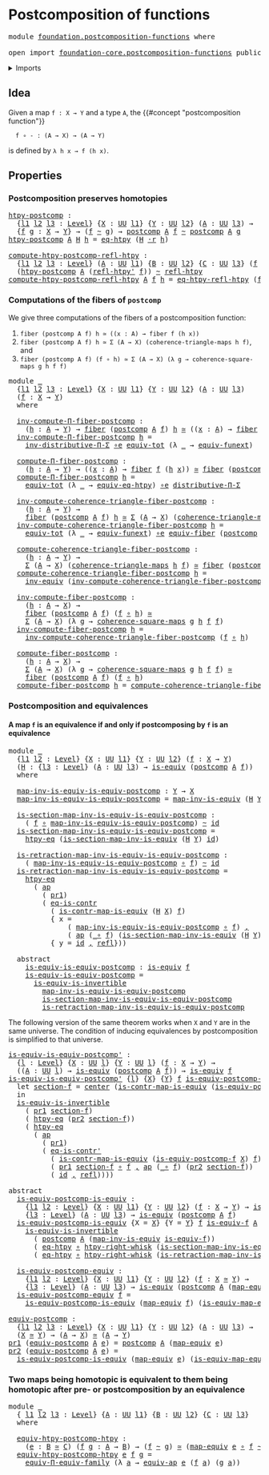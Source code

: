 # Postcomposition of functions

<pre class="Agda"><a id="41" class="Keyword">module</a> <a id="48" href="foundation.postcomposition-functions.html" class="Module">foundation.postcomposition-functions</a> <a id="85" class="Keyword">where</a>

<a id="92" class="Keyword">open</a> <a id="97" class="Keyword">import</a> <a id="104" href="foundation-core.postcomposition-functions.html" class="Module">foundation-core.postcomposition-functions</a> <a id="146" class="Keyword">public</a>
</pre>
<details><summary>Imports</summary>

<pre class="Agda"><a id="203" class="Keyword">open</a> <a id="208" class="Keyword">import</a> <a id="215" href="foundation.action-on-identifications-functions.html" class="Module">foundation.action-on-identifications-functions</a>
<a id="262" class="Keyword">open</a> <a id="267" class="Keyword">import</a> <a id="274" href="foundation.dependent-pair-types.html" class="Module">foundation.dependent-pair-types</a>
<a id="306" class="Keyword">open</a> <a id="311" class="Keyword">import</a> <a id="318" href="foundation.universe-levels.html" class="Module">foundation.universe-levels</a>

<a id="346" class="Keyword">open</a> <a id="351" class="Keyword">import</a> <a id="358" href="foundation-core.commuting-squares-of-maps.html" class="Module">foundation-core.commuting-squares-of-maps</a>
<a id="400" class="Keyword">open</a> <a id="405" class="Keyword">import</a> <a id="412" href="foundation-core.commuting-triangles-of-maps.html" class="Module">foundation-core.commuting-triangles-of-maps</a>
<a id="456" class="Keyword">open</a> <a id="461" class="Keyword">import</a> <a id="468" href="foundation-core.contractible-maps.html" class="Module">foundation-core.contractible-maps</a>
<a id="502" class="Keyword">open</a> <a id="507" class="Keyword">import</a> <a id="514" href="foundation-core.contractible-types.html" class="Module">foundation-core.contractible-types</a>
<a id="549" class="Keyword">open</a> <a id="554" class="Keyword">import</a> <a id="561" href="foundation-core.equivalences.html" class="Module">foundation-core.equivalences</a>
<a id="590" class="Keyword">open</a> <a id="595" class="Keyword">import</a> <a id="602" href="foundation-core.fibers-of-maps.html" class="Module">foundation-core.fibers-of-maps</a>
<a id="633" class="Keyword">open</a> <a id="638" class="Keyword">import</a> <a id="645" href="foundation-core.function-extensionality.html" class="Module">foundation-core.function-extensionality</a>
<a id="685" class="Keyword">open</a> <a id="690" class="Keyword">import</a> <a id="697" href="foundation-core.function-types.html" class="Module">foundation-core.function-types</a>
<a id="728" class="Keyword">open</a> <a id="733" class="Keyword">import</a> <a id="740" href="foundation-core.functoriality-dependent-function-types.html" class="Module">foundation-core.functoriality-dependent-function-types</a>
<a id="795" class="Keyword">open</a> <a id="800" class="Keyword">import</a> <a id="807" href="foundation-core.functoriality-dependent-pair-types.html" class="Module">foundation-core.functoriality-dependent-pair-types</a>
<a id="858" class="Keyword">open</a> <a id="863" class="Keyword">import</a> <a id="870" href="foundation-core.homotopies.html" class="Module">foundation-core.homotopies</a>
<a id="897" class="Keyword">open</a> <a id="902" class="Keyword">import</a> <a id="909" href="foundation-core.identity-types.html" class="Module">foundation-core.identity-types</a>
<a id="940" class="Keyword">open</a> <a id="945" class="Keyword">import</a> <a id="952" href="foundation-core.type-theoretic-principle-of-choice.html" class="Module">foundation-core.type-theoretic-principle-of-choice</a>
<a id="1003" class="Keyword">open</a> <a id="1008" class="Keyword">import</a> <a id="1015" href="foundation-core.whiskering-homotopies.html" class="Module">foundation-core.whiskering-homotopies</a>
</pre>
</details>

## Idea

Given a map `f : X → Y` and a type `A`, the
{{#concept "postcomposition function"}}

```text
  f ∘ - : (A → X) → (A → Y)
```

is defined by `λ h x → f (h x)`.

## Properties

### Postcomposition preserves homotopies

<pre class="Agda"><a id="htpy-postcomp"></a><a id="1304" href="foundation.postcomposition-functions.html#1304" class="Function">htpy-postcomp</a> <a id="1318" class="Symbol">:</a>
  <a id="1322" class="Symbol">{</a><a id="1323" href="foundation.postcomposition-functions.html#1323" class="Bound">l1</a> <a id="1326" href="foundation.postcomposition-functions.html#1326" class="Bound">l2</a> <a id="1329" href="foundation.postcomposition-functions.html#1329" class="Bound">l3</a> <a id="1332" class="Symbol">:</a> <a id="1334" href="Agda.Primitive.html#742" class="Postulate">Level</a><a id="1339" class="Symbol">}</a> <a id="1341" class="Symbol">{</a><a id="1342" href="foundation.postcomposition-functions.html#1342" class="Bound">X</a> <a id="1344" class="Symbol">:</a> <a id="1346" href="Agda.Primitive.html#388" class="Primitive">UU</a> <a id="1349" href="foundation.postcomposition-functions.html#1323" class="Bound">l1</a><a id="1351" class="Symbol">}</a> <a id="1353" class="Symbol">{</a><a id="1354" href="foundation.postcomposition-functions.html#1354" class="Bound">Y</a> <a id="1356" class="Symbol">:</a> <a id="1358" href="Agda.Primitive.html#388" class="Primitive">UU</a> <a id="1361" href="foundation.postcomposition-functions.html#1326" class="Bound">l2</a><a id="1363" class="Symbol">}</a> <a id="1365" class="Symbol">(</a><a id="1366" href="foundation.postcomposition-functions.html#1366" class="Bound">A</a> <a id="1368" class="Symbol">:</a> <a id="1370" href="Agda.Primitive.html#388" class="Primitive">UU</a> <a id="1373" href="foundation.postcomposition-functions.html#1329" class="Bound">l3</a><a id="1375" class="Symbol">)</a> <a id="1377" class="Symbol">→</a>
  <a id="1381" class="Symbol">{</a><a id="1382" href="foundation.postcomposition-functions.html#1382" class="Bound">f</a> <a id="1384" href="foundation.postcomposition-functions.html#1384" class="Bound">g</a> <a id="1386" class="Symbol">:</a> <a id="1388" href="foundation.postcomposition-functions.html#1342" class="Bound">X</a> <a id="1390" class="Symbol">→</a> <a id="1392" href="foundation.postcomposition-functions.html#1354" class="Bound">Y</a><a id="1393" class="Symbol">}</a> <a id="1395" class="Symbol">→</a> <a id="1397" class="Symbol">(</a><a id="1398" href="foundation.postcomposition-functions.html#1382" class="Bound">f</a> <a id="1400" href="foundation-core.homotopies.html#2717" class="Function Operator">~</a> <a id="1402" href="foundation.postcomposition-functions.html#1384" class="Bound">g</a><a id="1403" class="Symbol">)</a> <a id="1405" class="Symbol">→</a> <a id="1407" href="foundation-core.postcomposition-functions.html#589" class="Function">postcomp</a> <a id="1416" href="foundation.postcomposition-functions.html#1366" class="Bound">A</a> <a id="1418" href="foundation.postcomposition-functions.html#1382" class="Bound">f</a> <a id="1420" href="foundation-core.homotopies.html#2717" class="Function Operator">~</a> <a id="1422" href="foundation-core.postcomposition-functions.html#589" class="Function">postcomp</a> <a id="1431" href="foundation.postcomposition-functions.html#1366" class="Bound">A</a> <a id="1433" href="foundation.postcomposition-functions.html#1384" class="Bound">g</a>
<a id="1435" href="foundation.postcomposition-functions.html#1304" class="Function">htpy-postcomp</a> <a id="1449" href="foundation.postcomposition-functions.html#1449" class="Bound">A</a> <a id="1451" href="foundation.postcomposition-functions.html#1451" class="Bound">H</a> <a id="1453" href="foundation.postcomposition-functions.html#1453" class="Bound">h</a> <a id="1455" class="Symbol">=</a> <a id="1457" href="foundation-core.function-extensionality.html#3024" class="Function">eq-htpy</a> <a id="1465" class="Symbol">(</a><a id="1466" href="foundation.postcomposition-functions.html#1451" class="Bound">H</a> <a id="1468" href="foundation-core.whiskering-homotopies.html#1992" class="Function Operator">·r</a> <a id="1471" href="foundation.postcomposition-functions.html#1453" class="Bound">h</a><a id="1472" class="Symbol">)</a>

<a id="compute-htpy-postcomp-refl-htpy"></a><a id="1475" href="foundation.postcomposition-functions.html#1475" class="Function">compute-htpy-postcomp-refl-htpy</a> <a id="1507" class="Symbol">:</a>
  <a id="1511" class="Symbol">{</a><a id="1512" href="foundation.postcomposition-functions.html#1512" class="Bound">l1</a> <a id="1515" href="foundation.postcomposition-functions.html#1515" class="Bound">l2</a> <a id="1518" href="foundation.postcomposition-functions.html#1518" class="Bound">l3</a> <a id="1521" class="Symbol">:</a> <a id="1523" href="Agda.Primitive.html#742" class="Postulate">Level</a><a id="1528" class="Symbol">}</a> <a id="1530" class="Symbol">(</a><a id="1531" href="foundation.postcomposition-functions.html#1531" class="Bound">A</a> <a id="1533" class="Symbol">:</a> <a id="1535" href="Agda.Primitive.html#388" class="Primitive">UU</a> <a id="1538" href="foundation.postcomposition-functions.html#1512" class="Bound">l1</a><a id="1540" class="Symbol">)</a> <a id="1542" class="Symbol">{</a><a id="1543" href="foundation.postcomposition-functions.html#1543" class="Bound">B</a> <a id="1545" class="Symbol">:</a> <a id="1547" href="Agda.Primitive.html#388" class="Primitive">UU</a> <a id="1550" href="foundation.postcomposition-functions.html#1515" class="Bound">l2</a><a id="1552" class="Symbol">}</a> <a id="1554" class="Symbol">{</a><a id="1555" href="foundation.postcomposition-functions.html#1555" class="Bound">C</a> <a id="1557" class="Symbol">:</a> <a id="1559" href="Agda.Primitive.html#388" class="Primitive">UU</a> <a id="1562" href="foundation.postcomposition-functions.html#1518" class="Bound">l3</a><a id="1564" class="Symbol">}</a> <a id="1566" class="Symbol">(</a><a id="1567" href="foundation.postcomposition-functions.html#1567" class="Bound">f</a> <a id="1569" class="Symbol">:</a> <a id="1571" href="foundation.postcomposition-functions.html#1543" class="Bound">B</a> <a id="1573" class="Symbol">→</a> <a id="1575" href="foundation.postcomposition-functions.html#1555" class="Bound">C</a><a id="1576" class="Symbol">)</a> <a id="1578" class="Symbol">→</a>
  <a id="1582" class="Symbol">(</a><a id="1583" href="foundation.postcomposition-functions.html#1304" class="Function">htpy-postcomp</a> <a id="1597" href="foundation.postcomposition-functions.html#1531" class="Bound">A</a> <a id="1599" class="Symbol">(</a><a id="1600" href="foundation-core.homotopies.html#2970" class="Function">refl-htpy&#39;</a> <a id="1611" href="foundation.postcomposition-functions.html#1567" class="Bound">f</a><a id="1612" class="Symbol">))</a> <a id="1615" href="foundation-core.homotopies.html#2717" class="Function Operator">~</a> <a id="1617" href="foundation-core.homotopies.html#2906" class="Function">refl-htpy</a>
<a id="1627" href="foundation.postcomposition-functions.html#1475" class="Function">compute-htpy-postcomp-refl-htpy</a> <a id="1659" href="foundation.postcomposition-functions.html#1659" class="Bound">A</a> <a id="1661" href="foundation.postcomposition-functions.html#1661" class="Bound">f</a> <a id="1663" href="foundation.postcomposition-functions.html#1663" class="Bound">h</a> <a id="1665" class="Symbol">=</a> <a id="1667" href="foundation-core.function-extensionality.html#3630" class="Function">eq-htpy-refl-htpy</a> <a id="1685" class="Symbol">(</a><a id="1686" href="foundation.postcomposition-functions.html#1661" class="Bound">f</a> <a id="1688" href="foundation-core.function-types.html#455" class="Function Operator">∘</a> <a id="1690" href="foundation.postcomposition-functions.html#1663" class="Bound">h</a><a id="1691" class="Symbol">)</a>
</pre>
### Computations of the fibers of `postcomp`

We give three computations of the fibers of a postcomposition function:

1. `fiber (postcomp A f) h ≃ ((x : A) → fiber f (h x))`
2. `fiber (postcomp A f) h ≃ Σ (A → X) (coherence-triangle-maps h f)`, and
3. `fiber (postcomp A f) (f ∘ h) ≃ Σ (A → X) (λ g → coherence-square-maps g h f f)`

<pre class="Agda"><a id="2041" class="Keyword">module</a> <a id="2048" href="foundation.postcomposition-functions.html#2048" class="Module">_</a>
  <a id="2052" class="Symbol">{</a><a id="2053" href="foundation.postcomposition-functions.html#2053" class="Bound">l1</a> <a id="2056" href="foundation.postcomposition-functions.html#2056" class="Bound">l2</a> <a id="2059" href="foundation.postcomposition-functions.html#2059" class="Bound">l3</a> <a id="2062" class="Symbol">:</a> <a id="2064" href="Agda.Primitive.html#742" class="Postulate">Level</a><a id="2069" class="Symbol">}</a> <a id="2071" class="Symbol">{</a><a id="2072" href="foundation.postcomposition-functions.html#2072" class="Bound">X</a> <a id="2074" class="Symbol">:</a> <a id="2076" href="Agda.Primitive.html#388" class="Primitive">UU</a> <a id="2079" href="foundation.postcomposition-functions.html#2053" class="Bound">l1</a><a id="2081" class="Symbol">}</a> <a id="2083" class="Symbol">{</a><a id="2084" href="foundation.postcomposition-functions.html#2084" class="Bound">Y</a> <a id="2086" class="Symbol">:</a> <a id="2088" href="Agda.Primitive.html#388" class="Primitive">UU</a> <a id="2091" href="foundation.postcomposition-functions.html#2056" class="Bound">l2</a><a id="2093" class="Symbol">}</a> <a id="2095" class="Symbol">(</a><a id="2096" href="foundation.postcomposition-functions.html#2096" class="Bound">A</a> <a id="2098" class="Symbol">:</a> <a id="2100" href="Agda.Primitive.html#388" class="Primitive">UU</a> <a id="2103" href="foundation.postcomposition-functions.html#2059" class="Bound">l3</a><a id="2105" class="Symbol">)</a>
  <a id="2109" class="Symbol">(</a><a id="2110" href="foundation.postcomposition-functions.html#2110" class="Bound">f</a> <a id="2112" class="Symbol">:</a> <a id="2114" href="foundation.postcomposition-functions.html#2072" class="Bound">X</a> <a id="2116" class="Symbol">→</a> <a id="2118" href="foundation.postcomposition-functions.html#2084" class="Bound">Y</a><a id="2119" class="Symbol">)</a>
  <a id="2123" class="Keyword">where</a>

  <a id="2132" href="foundation.postcomposition-functions.html#2132" class="Function">inv-compute-Π-fiber-postcomp</a> <a id="2161" class="Symbol">:</a>
    <a id="2167" class="Symbol">(</a><a id="2168" href="foundation.postcomposition-functions.html#2168" class="Bound">h</a> <a id="2170" class="Symbol">:</a> <a id="2172" href="foundation.postcomposition-functions.html#2096" class="Bound">A</a> <a id="2174" class="Symbol">→</a> <a id="2176" href="foundation.postcomposition-functions.html#2084" class="Bound">Y</a><a id="2177" class="Symbol">)</a> <a id="2179" class="Symbol">→</a> <a id="2181" href="foundation-core.fibers-of-maps.html#938" class="Function">fiber</a> <a id="2187" class="Symbol">(</a><a id="2188" href="foundation-core.postcomposition-functions.html#589" class="Function">postcomp</a> <a id="2197" href="foundation.postcomposition-functions.html#2096" class="Bound">A</a> <a id="2199" href="foundation.postcomposition-functions.html#2110" class="Bound">f</a><a id="2200" class="Symbol">)</a> <a id="2202" href="foundation.postcomposition-functions.html#2168" class="Bound">h</a> <a id="2204" href="foundation-core.equivalences.html#2669" class="Function Operator">≃</a> <a id="2206" class="Symbol">((</a><a id="2208" href="foundation.postcomposition-functions.html#2208" class="Bound">x</a> <a id="2210" class="Symbol">:</a> <a id="2212" href="foundation.postcomposition-functions.html#2096" class="Bound">A</a><a id="2213" class="Symbol">)</a> <a id="2215" class="Symbol">→</a> <a id="2217" href="foundation-core.fibers-of-maps.html#938" class="Function">fiber</a> <a id="2223" href="foundation.postcomposition-functions.html#2110" class="Bound">f</a> <a id="2225" class="Symbol">(</a><a id="2226" href="foundation.postcomposition-functions.html#2168" class="Bound">h</a> <a id="2228" href="foundation.postcomposition-functions.html#2208" class="Bound">x</a><a id="2229" class="Symbol">))</a>
  <a id="2234" href="foundation.postcomposition-functions.html#2132" class="Function">inv-compute-Π-fiber-postcomp</a> <a id="2263" href="foundation.postcomposition-functions.html#2263" class="Bound">h</a> <a id="2265" class="Symbol">=</a>
    <a id="2271" href="foundation-core.type-theoretic-principle-of-choice.html#3253" class="Function">inv-distributive-Π-Σ</a> <a id="2292" href="foundation-core.equivalences.html#12664" class="Function Operator">∘e</a> <a id="2295" href="foundation-core.functoriality-dependent-pair-types.html#6989" class="Function">equiv-tot</a> <a id="2305" class="Symbol">(λ</a> <a id="2308" href="foundation.postcomposition-functions.html#2308" class="Bound">_</a> <a id="2310" class="Symbol">→</a> <a id="2312" href="foundation-core.function-extensionality.html#2891" class="Function">equiv-funext</a><a id="2324" class="Symbol">)</a>

  <a id="2329" href="foundation.postcomposition-functions.html#2329" class="Function">compute-Π-fiber-postcomp</a> <a id="2354" class="Symbol">:</a>
    <a id="2360" class="Symbol">(</a><a id="2361" href="foundation.postcomposition-functions.html#2361" class="Bound">h</a> <a id="2363" class="Symbol">:</a> <a id="2365" href="foundation.postcomposition-functions.html#2096" class="Bound">A</a> <a id="2367" class="Symbol">→</a> <a id="2369" href="foundation.postcomposition-functions.html#2084" class="Bound">Y</a><a id="2370" class="Symbol">)</a> <a id="2372" class="Symbol">→</a> <a id="2374" class="Symbol">((</a><a id="2376" href="foundation.postcomposition-functions.html#2376" class="Bound">x</a> <a id="2378" class="Symbol">:</a> <a id="2380" href="foundation.postcomposition-functions.html#2096" class="Bound">A</a><a id="2381" class="Symbol">)</a> <a id="2383" class="Symbol">→</a> <a id="2385" href="foundation-core.fibers-of-maps.html#938" class="Function">fiber</a> <a id="2391" href="foundation.postcomposition-functions.html#2110" class="Bound">f</a> <a id="2393" class="Symbol">(</a><a id="2394" href="foundation.postcomposition-functions.html#2361" class="Bound">h</a> <a id="2396" href="foundation.postcomposition-functions.html#2376" class="Bound">x</a><a id="2397" class="Symbol">))</a> <a id="2400" href="foundation-core.equivalences.html#2669" class="Function Operator">≃</a> <a id="2402" href="foundation-core.fibers-of-maps.html#938" class="Function">fiber</a> <a id="2408" class="Symbol">(</a><a id="2409" href="foundation-core.postcomposition-functions.html#589" class="Function">postcomp</a> <a id="2418" href="foundation.postcomposition-functions.html#2096" class="Bound">A</a> <a id="2420" href="foundation.postcomposition-functions.html#2110" class="Bound">f</a><a id="2421" class="Symbol">)</a> <a id="2423" href="foundation.postcomposition-functions.html#2361" class="Bound">h</a>
  <a id="2427" href="foundation.postcomposition-functions.html#2329" class="Function">compute-Π-fiber-postcomp</a> <a id="2452" href="foundation.postcomposition-functions.html#2452" class="Bound">h</a> <a id="2454" class="Symbol">=</a>
    <a id="2460" href="foundation-core.functoriality-dependent-pair-types.html#6989" class="Function">equiv-tot</a> <a id="2470" class="Symbol">(λ</a> <a id="2473" href="foundation.postcomposition-functions.html#2473" class="Bound">_</a> <a id="2475" class="Symbol">→</a> <a id="2477" href="foundation-core.function-extensionality.html#3771" class="Function">equiv-eq-htpy</a><a id="2490" class="Symbol">)</a> <a id="2492" href="foundation-core.equivalences.html#12664" class="Function Operator">∘e</a> <a id="2495" href="foundation-core.type-theoretic-principle-of-choice.html#2801" class="Function">distributive-Π-Σ</a>

  <a id="2515" href="foundation.postcomposition-functions.html#2515" class="Function">inv-compute-coherence-triangle-fiber-postcomp</a> <a id="2561" class="Symbol">:</a>
    <a id="2567" class="Symbol">(</a><a id="2568" href="foundation.postcomposition-functions.html#2568" class="Bound">h</a> <a id="2570" class="Symbol">:</a> <a id="2572" href="foundation.postcomposition-functions.html#2096" class="Bound">A</a> <a id="2574" class="Symbol">→</a> <a id="2576" href="foundation.postcomposition-functions.html#2084" class="Bound">Y</a><a id="2577" class="Symbol">)</a> <a id="2579" class="Symbol">→</a>
    <a id="2585" href="foundation-core.fibers-of-maps.html#938" class="Function">fiber</a> <a id="2591" class="Symbol">(</a><a id="2592" href="foundation-core.postcomposition-functions.html#589" class="Function">postcomp</a> <a id="2601" href="foundation.postcomposition-functions.html#2096" class="Bound">A</a> <a id="2603" href="foundation.postcomposition-functions.html#2110" class="Bound">f</a><a id="2604" class="Symbol">)</a> <a id="2606" href="foundation.postcomposition-functions.html#2568" class="Bound">h</a> <a id="2608" href="foundation-core.equivalences.html#2669" class="Function Operator">≃</a> <a id="2610" href="foundation.dependent-pair-types.html#505" class="Record">Σ</a> <a id="2612" class="Symbol">(</a><a id="2613" href="foundation.postcomposition-functions.html#2096" class="Bound">A</a> <a id="2615" class="Symbol">→</a> <a id="2617" href="foundation.postcomposition-functions.html#2072" class="Bound">X</a><a id="2618" class="Symbol">)</a> <a id="2620" class="Symbol">(</a><a id="2621" href="foundation-core.commuting-triangles-of-maps.html#860" class="Function">coherence-triangle-maps</a> <a id="2645" href="foundation.postcomposition-functions.html#2568" class="Bound">h</a> <a id="2647" href="foundation.postcomposition-functions.html#2110" class="Bound">f</a><a id="2648" class="Symbol">)</a>
  <a id="2652" href="foundation.postcomposition-functions.html#2515" class="Function">inv-compute-coherence-triangle-fiber-postcomp</a> <a id="2698" href="foundation.postcomposition-functions.html#2698" class="Bound">h</a> <a id="2700" class="Symbol">=</a>
    <a id="2706" href="foundation-core.functoriality-dependent-pair-types.html#6989" class="Function">equiv-tot</a> <a id="2716" class="Symbol">(λ</a> <a id="2719" href="foundation.postcomposition-functions.html#2719" class="Bound">_</a> <a id="2721" class="Symbol">→</a> <a id="2723" href="foundation-core.function-extensionality.html#2891" class="Function">equiv-funext</a><a id="2735" class="Symbol">)</a> <a id="2737" href="foundation-core.equivalences.html#12664" class="Function Operator">∘e</a> <a id="2740" href="foundation-core.fibers-of-maps.html#6275" class="Function">equiv-fiber</a> <a id="2752" class="Symbol">(</a><a id="2753" href="foundation-core.postcomposition-functions.html#589" class="Function">postcomp</a> <a id="2762" href="foundation.postcomposition-functions.html#2096" class="Bound">A</a> <a id="2764" href="foundation.postcomposition-functions.html#2110" class="Bound">f</a><a id="2765" class="Symbol">)</a> <a id="2767" href="foundation.postcomposition-functions.html#2698" class="Bound">h</a>

  <a id="2772" href="foundation.postcomposition-functions.html#2772" class="Function">compute-coherence-triangle-fiber-postcomp</a> <a id="2814" class="Symbol">:</a>
    <a id="2820" class="Symbol">(</a><a id="2821" href="foundation.postcomposition-functions.html#2821" class="Bound">h</a> <a id="2823" class="Symbol">:</a> <a id="2825" href="foundation.postcomposition-functions.html#2096" class="Bound">A</a> <a id="2827" class="Symbol">→</a> <a id="2829" href="foundation.postcomposition-functions.html#2084" class="Bound">Y</a><a id="2830" class="Symbol">)</a> <a id="2832" class="Symbol">→</a>
    <a id="2838" href="foundation.dependent-pair-types.html#505" class="Record">Σ</a> <a id="2840" class="Symbol">(</a><a id="2841" href="foundation.postcomposition-functions.html#2096" class="Bound">A</a> <a id="2843" class="Symbol">→</a> <a id="2845" href="foundation.postcomposition-functions.html#2072" class="Bound">X</a><a id="2846" class="Symbol">)</a> <a id="2848" class="Symbol">(</a><a id="2849" href="foundation-core.commuting-triangles-of-maps.html#860" class="Function">coherence-triangle-maps</a> <a id="2873" href="foundation.postcomposition-functions.html#2821" class="Bound">h</a> <a id="2875" href="foundation.postcomposition-functions.html#2110" class="Bound">f</a><a id="2876" class="Symbol">)</a> <a id="2878" href="foundation-core.equivalences.html#2669" class="Function Operator">≃</a> <a id="2880" href="foundation-core.fibers-of-maps.html#938" class="Function">fiber</a> <a id="2886" class="Symbol">(</a><a id="2887" href="foundation-core.postcomposition-functions.html#589" class="Function">postcomp</a> <a id="2896" href="foundation.postcomposition-functions.html#2096" class="Bound">A</a> <a id="2898" href="foundation.postcomposition-functions.html#2110" class="Bound">f</a><a id="2899" class="Symbol">)</a> <a id="2901" href="foundation.postcomposition-functions.html#2821" class="Bound">h</a>
  <a id="2905" href="foundation.postcomposition-functions.html#2772" class="Function">compute-coherence-triangle-fiber-postcomp</a> <a id="2947" href="foundation.postcomposition-functions.html#2947" class="Bound">h</a> <a id="2949" class="Symbol">=</a>
    <a id="2955" href="foundation-core.equivalences.html#8468" class="Function">inv-equiv</a> <a id="2965" class="Symbol">(</a><a id="2966" href="foundation.postcomposition-functions.html#2515" class="Function">inv-compute-coherence-triangle-fiber-postcomp</a> <a id="3012" href="foundation.postcomposition-functions.html#2947" class="Bound">h</a><a id="3013" class="Symbol">)</a>

  <a id="3018" href="foundation.postcomposition-functions.html#3018" class="Function">inv-compute-fiber-postcomp</a> <a id="3045" class="Symbol">:</a>
    <a id="3051" class="Symbol">(</a><a id="3052" href="foundation.postcomposition-functions.html#3052" class="Bound">h</a> <a id="3054" class="Symbol">:</a> <a id="3056" href="foundation.postcomposition-functions.html#2096" class="Bound">A</a> <a id="3058" class="Symbol">→</a> <a id="3060" href="foundation.postcomposition-functions.html#2072" class="Bound">X</a><a id="3061" class="Symbol">)</a> <a id="3063" class="Symbol">→</a>
    <a id="3069" href="foundation-core.fibers-of-maps.html#938" class="Function">fiber</a> <a id="3075" class="Symbol">(</a><a id="3076" href="foundation-core.postcomposition-functions.html#589" class="Function">postcomp</a> <a id="3085" href="foundation.postcomposition-functions.html#2096" class="Bound">A</a> <a id="3087" href="foundation.postcomposition-functions.html#2110" class="Bound">f</a><a id="3088" class="Symbol">)</a> <a id="3090" class="Symbol">(</a><a id="3091" href="foundation.postcomposition-functions.html#2110" class="Bound">f</a> <a id="3093" href="foundation-core.function-types.html#455" class="Function Operator">∘</a> <a id="3095" href="foundation.postcomposition-functions.html#3052" class="Bound">h</a><a id="3096" class="Symbol">)</a> <a id="3098" href="foundation-core.equivalences.html#2669" class="Function Operator">≃</a>
    <a id="3104" href="foundation.dependent-pair-types.html#505" class="Record">Σ</a> <a id="3106" class="Symbol">(</a><a id="3107" href="foundation.postcomposition-functions.html#2096" class="Bound">A</a> <a id="3109" class="Symbol">→</a> <a id="3111" href="foundation.postcomposition-functions.html#2072" class="Bound">X</a><a id="3112" class="Symbol">)</a> <a id="3114" class="Symbol">(λ</a> <a id="3117" href="foundation.postcomposition-functions.html#3117" class="Bound">g</a> <a id="3119" class="Symbol">→</a> <a id="3121" href="foundation-core.commuting-squares-of-maps.html#862" class="Function">coherence-square-maps</a> <a id="3143" href="foundation.postcomposition-functions.html#3117" class="Bound">g</a> <a id="3145" href="foundation.postcomposition-functions.html#3052" class="Bound">h</a> <a id="3147" href="foundation.postcomposition-functions.html#2110" class="Bound">f</a> <a id="3149" href="foundation.postcomposition-functions.html#2110" class="Bound">f</a><a id="3150" class="Symbol">)</a>
  <a id="3154" href="foundation.postcomposition-functions.html#3018" class="Function">inv-compute-fiber-postcomp</a> <a id="3181" href="foundation.postcomposition-functions.html#3181" class="Bound">h</a> <a id="3183" class="Symbol">=</a>
    <a id="3189" href="foundation.postcomposition-functions.html#2515" class="Function">inv-compute-coherence-triangle-fiber-postcomp</a> <a id="3235" class="Symbol">(</a><a id="3236" href="foundation.postcomposition-functions.html#2110" class="Bound">f</a> <a id="3238" href="foundation-core.function-types.html#455" class="Function Operator">∘</a> <a id="3240" href="foundation.postcomposition-functions.html#3181" class="Bound">h</a><a id="3241" class="Symbol">)</a>

  <a id="3246" href="foundation.postcomposition-functions.html#3246" class="Function">compute-fiber-postcomp</a> <a id="3269" class="Symbol">:</a>
    <a id="3275" class="Symbol">(</a><a id="3276" href="foundation.postcomposition-functions.html#3276" class="Bound">h</a> <a id="3278" class="Symbol">:</a> <a id="3280" href="foundation.postcomposition-functions.html#2096" class="Bound">A</a> <a id="3282" class="Symbol">→</a> <a id="3284" href="foundation.postcomposition-functions.html#2072" class="Bound">X</a><a id="3285" class="Symbol">)</a> <a id="3287" class="Symbol">→</a>
    <a id="3293" href="foundation.dependent-pair-types.html#505" class="Record">Σ</a> <a id="3295" class="Symbol">(</a><a id="3296" href="foundation.postcomposition-functions.html#2096" class="Bound">A</a> <a id="3298" class="Symbol">→</a> <a id="3300" href="foundation.postcomposition-functions.html#2072" class="Bound">X</a><a id="3301" class="Symbol">)</a> <a id="3303" class="Symbol">(λ</a> <a id="3306" href="foundation.postcomposition-functions.html#3306" class="Bound">g</a> <a id="3308" class="Symbol">→</a> <a id="3310" href="foundation-core.commuting-squares-of-maps.html#862" class="Function">coherence-square-maps</a> <a id="3332" href="foundation.postcomposition-functions.html#3306" class="Bound">g</a> <a id="3334" href="foundation.postcomposition-functions.html#3276" class="Bound">h</a> <a id="3336" href="foundation.postcomposition-functions.html#2110" class="Bound">f</a> <a id="3338" href="foundation.postcomposition-functions.html#2110" class="Bound">f</a><a id="3339" class="Symbol">)</a> <a id="3341" href="foundation-core.equivalences.html#2669" class="Function Operator">≃</a>
    <a id="3347" href="foundation-core.fibers-of-maps.html#938" class="Function">fiber</a> <a id="3353" class="Symbol">(</a><a id="3354" href="foundation-core.postcomposition-functions.html#589" class="Function">postcomp</a> <a id="3363" href="foundation.postcomposition-functions.html#2096" class="Bound">A</a> <a id="3365" href="foundation.postcomposition-functions.html#2110" class="Bound">f</a><a id="3366" class="Symbol">)</a> <a id="3368" class="Symbol">(</a><a id="3369" href="foundation.postcomposition-functions.html#2110" class="Bound">f</a> <a id="3371" href="foundation-core.function-types.html#455" class="Function Operator">∘</a> <a id="3373" href="foundation.postcomposition-functions.html#3276" class="Bound">h</a><a id="3374" class="Symbol">)</a>
  <a id="3378" href="foundation.postcomposition-functions.html#3246" class="Function">compute-fiber-postcomp</a> <a id="3401" href="foundation.postcomposition-functions.html#3401" class="Bound">h</a> <a id="3403" class="Symbol">=</a> <a id="3405" href="foundation.postcomposition-functions.html#2772" class="Function">compute-coherence-triangle-fiber-postcomp</a> <a id="3447" class="Symbol">(</a><a id="3448" href="foundation.postcomposition-functions.html#2110" class="Bound">f</a> <a id="3450" href="foundation-core.function-types.html#455" class="Function Operator">∘</a> <a id="3452" href="foundation.postcomposition-functions.html#3401" class="Bound">h</a><a id="3453" class="Symbol">)</a>
</pre>
### Postcomposition and equivalences

#### A map `f` is an equivalence if and only if postcomposing by `f` is an equivalence

<pre class="Agda"><a id="3594" class="Keyword">module</a> <a id="3601" href="foundation.postcomposition-functions.html#3601" class="Module">_</a>
  <a id="3605" class="Symbol">{</a><a id="3606" href="foundation.postcomposition-functions.html#3606" class="Bound">l1</a> <a id="3609" href="foundation.postcomposition-functions.html#3609" class="Bound">l2</a> <a id="3612" class="Symbol">:</a> <a id="3614" href="Agda.Primitive.html#742" class="Postulate">Level</a><a id="3619" class="Symbol">}</a> <a id="3621" class="Symbol">{</a><a id="3622" href="foundation.postcomposition-functions.html#3622" class="Bound">X</a> <a id="3624" class="Symbol">:</a> <a id="3626" href="Agda.Primitive.html#388" class="Primitive">UU</a> <a id="3629" href="foundation.postcomposition-functions.html#3606" class="Bound">l1</a><a id="3631" class="Symbol">}</a> <a id="3633" class="Symbol">{</a><a id="3634" href="foundation.postcomposition-functions.html#3634" class="Bound">Y</a> <a id="3636" class="Symbol">:</a> <a id="3638" href="Agda.Primitive.html#388" class="Primitive">UU</a> <a id="3641" href="foundation.postcomposition-functions.html#3609" class="Bound">l2</a><a id="3643" class="Symbol">}</a> <a id="3645" class="Symbol">(</a><a id="3646" href="foundation.postcomposition-functions.html#3646" class="Bound">f</a> <a id="3648" class="Symbol">:</a> <a id="3650" href="foundation.postcomposition-functions.html#3622" class="Bound">X</a> <a id="3652" class="Symbol">→</a> <a id="3654" href="foundation.postcomposition-functions.html#3634" class="Bound">Y</a><a id="3655" class="Symbol">)</a>
  <a id="3659" class="Symbol">(</a><a id="3660" href="foundation.postcomposition-functions.html#3660" class="Bound">H</a> <a id="3662" class="Symbol">:</a> <a id="3664" class="Symbol">{</a><a id="3665" href="foundation.postcomposition-functions.html#3665" class="Bound">l3</a> <a id="3668" class="Symbol">:</a> <a id="3670" href="Agda.Primitive.html#742" class="Postulate">Level</a><a id="3675" class="Symbol">}</a> <a id="3677" class="Symbol">(</a><a id="3678" href="foundation.postcomposition-functions.html#3678" class="Bound">A</a> <a id="3680" class="Symbol">:</a> <a id="3682" href="Agda.Primitive.html#388" class="Primitive">UU</a> <a id="3685" href="foundation.postcomposition-functions.html#3665" class="Bound">l3</a><a id="3687" class="Symbol">)</a> <a id="3689" class="Symbol">→</a> <a id="3691" href="foundation-core.equivalences.html#1647" class="Function">is-equiv</a> <a id="3700" class="Symbol">(</a><a id="3701" href="foundation-core.postcomposition-functions.html#589" class="Function">postcomp</a> <a id="3710" href="foundation.postcomposition-functions.html#3678" class="Bound">A</a> <a id="3712" href="foundation.postcomposition-functions.html#3646" class="Bound">f</a><a id="3713" class="Symbol">))</a>
  <a id="3718" class="Keyword">where</a>

  <a id="3727" href="foundation.postcomposition-functions.html#3727" class="Function">map-inv-is-equiv-is-equiv-postcomp</a> <a id="3762" class="Symbol">:</a> <a id="3764" href="foundation.postcomposition-functions.html#3634" class="Bound">Y</a> <a id="3766" class="Symbol">→</a> <a id="3768" href="foundation.postcomposition-functions.html#3622" class="Bound">X</a>
  <a id="3772" href="foundation.postcomposition-functions.html#3727" class="Function">map-inv-is-equiv-is-equiv-postcomp</a> <a id="3807" class="Symbol">=</a> <a id="3809" href="foundation-core.equivalences.html#6669" class="Function">map-inv-is-equiv</a> <a id="3826" class="Symbol">(</a><a id="3827" href="foundation.postcomposition-functions.html#3660" class="Bound">H</a> <a id="3829" href="foundation.postcomposition-functions.html#3634" class="Bound">Y</a><a id="3830" class="Symbol">)</a> <a id="3832" href="foundation-core.function-types.html#307" class="Function">id</a>

  <a id="3838" href="foundation.postcomposition-functions.html#3838" class="Function">is-section-map-inv-is-equiv-is-equiv-postcomp</a> <a id="3884" class="Symbol">:</a>
    <a id="3890" class="Symbol">(</a> <a id="3892" href="foundation.postcomposition-functions.html#3646" class="Bound">f</a> <a id="3894" href="foundation-core.function-types.html#455" class="Function Operator">∘</a> <a id="3896" href="foundation.postcomposition-functions.html#3727" class="Function">map-inv-is-equiv-is-equiv-postcomp</a><a id="3930" class="Symbol">)</a> <a id="3932" href="foundation-core.homotopies.html#2717" class="Function Operator">~</a> <a id="3934" href="foundation-core.function-types.html#307" class="Function">id</a>
  <a id="3939" href="foundation.postcomposition-functions.html#3838" class="Function">is-section-map-inv-is-equiv-is-equiv-postcomp</a> <a id="3985" class="Symbol">=</a>
    <a id="3991" href="foundation-core.function-extensionality.html#1416" class="Function">htpy-eq</a> <a id="3999" class="Symbol">(</a><a id="4000" href="foundation-core.equivalences.html#6749" class="Function">is-section-map-inv-is-equiv</a> <a id="4028" class="Symbol">(</a><a id="4029" href="foundation.postcomposition-functions.html#3660" class="Bound">H</a> <a id="4031" href="foundation.postcomposition-functions.html#3634" class="Bound">Y</a><a id="4032" class="Symbol">)</a> <a id="4034" href="foundation-core.function-types.html#307" class="Function">id</a><a id="4036" class="Symbol">)</a>

  <a id="4041" href="foundation.postcomposition-functions.html#4041" class="Function">is-retraction-map-inv-is-equiv-is-equiv-postcomp</a> <a id="4090" class="Symbol">:</a>
    <a id="4096" class="Symbol">(</a> <a id="4098" href="foundation.postcomposition-functions.html#3727" class="Function">map-inv-is-equiv-is-equiv-postcomp</a> <a id="4133" href="foundation-core.function-types.html#455" class="Function Operator">∘</a> <a id="4135" href="foundation.postcomposition-functions.html#3646" class="Bound">f</a><a id="4136" class="Symbol">)</a> <a id="4138" href="foundation-core.homotopies.html#2717" class="Function Operator">~</a> <a id="4140" href="foundation-core.function-types.html#307" class="Function">id</a>
  <a id="4145" href="foundation.postcomposition-functions.html#4041" class="Function">is-retraction-map-inv-is-equiv-is-equiv-postcomp</a> <a id="4194" class="Symbol">=</a>
    <a id="4200" href="foundation-core.function-extensionality.html#1416" class="Function">htpy-eq</a>
      <a id="4214" class="Symbol">(</a> <a id="4216" href="foundation.action-on-identifications-functions.html#730" class="Function">ap</a>
        <a id="4227" class="Symbol">(</a> <a id="4229" href="foundation.dependent-pair-types.html#603" class="Field">pr1</a><a id="4232" class="Symbol">)</a>
        <a id="4242" class="Symbol">(</a> <a id="4244" href="foundation-core.contractible-types.html#1158" class="Function">eq-is-contr</a>
          <a id="4266" class="Symbol">(</a> <a id="4268" href="foundation-core.contractible-maps.html#3534" class="Function">is-contr-map-is-equiv</a> <a id="4290" class="Symbol">(</a><a id="4291" href="foundation.postcomposition-functions.html#3660" class="Bound">H</a> <a id="4293" href="foundation.postcomposition-functions.html#3622" class="Bound">X</a><a id="4294" class="Symbol">)</a> <a id="4296" href="foundation.postcomposition-functions.html#3646" class="Bound">f</a><a id="4297" class="Symbol">)</a>
          <a id="4309" class="Symbol">{</a> <a id="4311" class="Argument">x</a> <a id="4313" class="Symbol">=</a>
              <a id="4329" class="Symbol">(</a> <a id="4331" href="foundation.postcomposition-functions.html#3727" class="Function">map-inv-is-equiv-is-equiv-postcomp</a> <a id="4366" href="foundation-core.function-types.html#455" class="Function Operator">∘</a> <a id="4368" href="foundation.postcomposition-functions.html#3646" class="Bound">f</a><a id="4369" class="Symbol">)</a> <a id="4371" href="foundation.dependent-pair-types.html#689" class="InductiveConstructor Operator">,</a>
              <a id="4387" class="Symbol">(</a> <a id="4389" href="foundation.action-on-identifications-functions.html#730" class="Function">ap</a> <a id="4392" class="Symbol">(</a><a id="4393" href="foundation-core.function-types.html#455" class="Function Operator">_∘</a> <a id="4396" href="foundation.postcomposition-functions.html#3646" class="Bound">f</a><a id="4397" class="Symbol">)</a> <a id="4399" class="Symbol">(</a><a id="4400" href="foundation-core.equivalences.html#6749" class="Function">is-section-map-inv-is-equiv</a> <a id="4428" class="Symbol">(</a><a id="4429" href="foundation.postcomposition-functions.html#3660" class="Bound">H</a> <a id="4431" href="foundation.postcomposition-functions.html#3634" class="Bound">Y</a><a id="4432" class="Symbol">)</a> <a id="4434" href="foundation-core.function-types.html#307" class="Function">id</a><a id="4436" class="Symbol">))}</a>
          <a id="4450" class="Symbol">{</a> <a id="4452" class="Argument">y</a> <a id="4454" class="Symbol">=</a> <a id="4456" href="foundation-core.function-types.html#307" class="Function">id</a> <a id="4459" href="foundation.dependent-pair-types.html#689" class="InductiveConstructor Operator">,</a> <a id="4461" href="foundation-core.identity-types.html#1922" class="InductiveConstructor">refl</a><a id="4465" class="Symbol">}))</a>

  <a id="4472" class="Keyword">abstract</a>
    <a id="4485" href="foundation.postcomposition-functions.html#4485" class="Function">is-equiv-is-equiv-postcomp</a> <a id="4512" class="Symbol">:</a> <a id="4514" href="foundation-core.equivalences.html#1647" class="Function">is-equiv</a> <a id="4523" href="foundation.postcomposition-functions.html#3646" class="Bound">f</a>
    <a id="4529" href="foundation.postcomposition-functions.html#4485" class="Function">is-equiv-is-equiv-postcomp</a> <a id="4556" class="Symbol">=</a>
      <a id="4564" href="foundation-core.equivalences.html#5122" class="Function">is-equiv-is-invertible</a>
        <a id="4595" href="foundation.postcomposition-functions.html#3727" class="Function">map-inv-is-equiv-is-equiv-postcomp</a>
        <a id="4638" href="foundation.postcomposition-functions.html#3838" class="Function">is-section-map-inv-is-equiv-is-equiv-postcomp</a>
        <a id="4692" href="foundation.postcomposition-functions.html#4041" class="Function">is-retraction-map-inv-is-equiv-is-equiv-postcomp</a>
</pre>
The following version of the same theorem works when `X` and `Y` are in the same
universe. The condition of inducing equivalences by postcomposition is
simplified to that universe.

<pre class="Agda"><a id="is-equiv-is-equiv-postcomp&#39;"></a><a id="4936" href="foundation.postcomposition-functions.html#4936" class="Function">is-equiv-is-equiv-postcomp&#39;</a> <a id="4964" class="Symbol">:</a>
  <a id="4968" class="Symbol">{</a><a id="4969" href="foundation.postcomposition-functions.html#4969" class="Bound">l</a> <a id="4971" class="Symbol">:</a> <a id="4973" href="Agda.Primitive.html#742" class="Postulate">Level</a><a id="4978" class="Symbol">}</a> <a id="4980" class="Symbol">{</a><a id="4981" href="foundation.postcomposition-functions.html#4981" class="Bound">X</a> <a id="4983" class="Symbol">:</a> <a id="4985" href="Agda.Primitive.html#388" class="Primitive">UU</a> <a id="4988" href="foundation.postcomposition-functions.html#4969" class="Bound">l</a><a id="4989" class="Symbol">}</a> <a id="4991" class="Symbol">{</a><a id="4992" href="foundation.postcomposition-functions.html#4992" class="Bound">Y</a> <a id="4994" class="Symbol">:</a> <a id="4996" href="Agda.Primitive.html#388" class="Primitive">UU</a> <a id="4999" href="foundation.postcomposition-functions.html#4969" class="Bound">l</a><a id="5000" class="Symbol">}</a> <a id="5002" class="Symbol">(</a><a id="5003" href="foundation.postcomposition-functions.html#5003" class="Bound">f</a> <a id="5005" class="Symbol">:</a> <a id="5007" href="foundation.postcomposition-functions.html#4981" class="Bound">X</a> <a id="5009" class="Symbol">→</a> <a id="5011" href="foundation.postcomposition-functions.html#4992" class="Bound">Y</a><a id="5012" class="Symbol">)</a> <a id="5014" class="Symbol">→</a>
  <a id="5018" class="Symbol">((</a><a id="5020" href="foundation.postcomposition-functions.html#5020" class="Bound">A</a> <a id="5022" class="Symbol">:</a> <a id="5024" href="Agda.Primitive.html#388" class="Primitive">UU</a> <a id="5027" href="foundation.postcomposition-functions.html#4969" class="Bound">l</a><a id="5028" class="Symbol">)</a> <a id="5030" class="Symbol">→</a> <a id="5032" href="foundation-core.equivalences.html#1647" class="Function">is-equiv</a> <a id="5041" class="Symbol">(</a><a id="5042" href="foundation-core.postcomposition-functions.html#589" class="Function">postcomp</a> <a id="5051" href="foundation.postcomposition-functions.html#5020" class="Bound">A</a> <a id="5053" href="foundation.postcomposition-functions.html#5003" class="Bound">f</a><a id="5054" class="Symbol">))</a> <a id="5057" class="Symbol">→</a> <a id="5059" href="foundation-core.equivalences.html#1647" class="Function">is-equiv</a> <a id="5068" href="foundation.postcomposition-functions.html#5003" class="Bound">f</a>
<a id="5070" href="foundation.postcomposition-functions.html#4936" class="Function">is-equiv-is-equiv-postcomp&#39;</a> <a id="5098" class="Symbol">{</a><a id="5099" href="foundation.postcomposition-functions.html#5099" class="Bound">l</a><a id="5100" class="Symbol">}</a> <a id="5102" class="Symbol">{</a><a id="5103" href="foundation.postcomposition-functions.html#5103" class="Bound">X</a><a id="5104" class="Symbol">}</a> <a id="5106" class="Symbol">{</a><a id="5107" href="foundation.postcomposition-functions.html#5107" class="Bound">Y</a><a id="5108" class="Symbol">}</a> <a id="5110" href="foundation.postcomposition-functions.html#5110" class="Bound">f</a> <a id="5112" href="foundation.postcomposition-functions.html#5112" class="Bound">is-equiv-postcomp-f</a> <a id="5132" class="Symbol">=</a>
  <a id="5136" class="Keyword">let</a> <a id="5140" href="foundation.postcomposition-functions.html#5140" class="Bound">section-f</a> <a id="5150" class="Symbol">=</a> <a id="5152" href="foundation-core.contractible-types.html#947" class="Function">center</a> <a id="5159" class="Symbol">(</a><a id="5160" href="foundation-core.contractible-maps.html#3534" class="Function">is-contr-map-is-equiv</a> <a id="5182" class="Symbol">(</a><a id="5183" href="foundation.postcomposition-functions.html#5112" class="Bound">is-equiv-postcomp-f</a> <a id="5203" href="foundation.postcomposition-functions.html#5107" class="Bound">Y</a><a id="5204" class="Symbol">)</a> <a id="5206" href="foundation-core.function-types.html#307" class="Function">id</a><a id="5208" class="Symbol">)</a>
  <a id="5212" class="Keyword">in</a>
  <a id="5217" href="foundation-core.equivalences.html#5122" class="Function">is-equiv-is-invertible</a>
    <a id="5244" class="Symbol">(</a> <a id="5246" href="foundation.dependent-pair-types.html#603" class="Field">pr1</a> <a id="5250" href="foundation.postcomposition-functions.html#5140" class="Bound">section-f</a><a id="5259" class="Symbol">)</a>
    <a id="5265" class="Symbol">(</a> <a id="5267" href="foundation-core.function-extensionality.html#1416" class="Function">htpy-eq</a> <a id="5275" class="Symbol">(</a><a id="5276" href="foundation.dependent-pair-types.html#615" class="Field">pr2</a> <a id="5280" href="foundation.postcomposition-functions.html#5140" class="Bound">section-f</a><a id="5289" class="Symbol">))</a>
    <a id="5296" class="Symbol">(</a> <a id="5298" href="foundation-core.function-extensionality.html#1416" class="Function">htpy-eq</a>
      <a id="5312" class="Symbol">(</a> <a id="5314" href="foundation.action-on-identifications-functions.html#730" class="Function">ap</a>
        <a id="5325" class="Symbol">(</a> <a id="5327" href="foundation.dependent-pair-types.html#603" class="Field">pr1</a><a id="5330" class="Symbol">)</a>
        <a id="5340" class="Symbol">(</a> <a id="5342" href="foundation-core.contractible-types.html#1034" class="Function">eq-is-contr&#39;</a>
          <a id="5365" class="Symbol">(</a> <a id="5367" href="foundation-core.contractible-maps.html#3534" class="Function">is-contr-map-is-equiv</a> <a id="5389" class="Symbol">(</a><a id="5390" href="foundation.postcomposition-functions.html#5112" class="Bound">is-equiv-postcomp-f</a> <a id="5410" href="foundation.postcomposition-functions.html#5103" class="Bound">X</a><a id="5411" class="Symbol">)</a> <a id="5413" href="foundation.postcomposition-functions.html#5110" class="Bound">f</a><a id="5414" class="Symbol">)</a>
          <a id="5426" class="Symbol">(</a> <a id="5428" href="foundation.dependent-pair-types.html#603" class="Field">pr1</a> <a id="5432" href="foundation.postcomposition-functions.html#5140" class="Bound">section-f</a> <a id="5442" href="foundation-core.function-types.html#455" class="Function Operator">∘</a> <a id="5444" href="foundation.postcomposition-functions.html#5110" class="Bound">f</a> <a id="5446" href="foundation.dependent-pair-types.html#689" class="InductiveConstructor Operator">,</a> <a id="5448" href="foundation.action-on-identifications-functions.html#730" class="Function">ap</a> <a id="5451" class="Symbol">(</a><a id="5452" href="foundation-core.function-types.html#455" class="Function Operator">_∘</a> <a id="5455" href="foundation.postcomposition-functions.html#5110" class="Bound">f</a><a id="5456" class="Symbol">)</a> <a id="5458" class="Symbol">(</a><a id="5459" href="foundation.dependent-pair-types.html#615" class="Field">pr2</a> <a id="5463" href="foundation.postcomposition-functions.html#5140" class="Bound">section-f</a><a id="5472" class="Symbol">))</a>
          <a id="5485" class="Symbol">(</a> <a id="5487" href="foundation-core.function-types.html#307" class="Function">id</a> <a id="5490" href="foundation.dependent-pair-types.html#689" class="InductiveConstructor Operator">,</a> <a id="5492" href="foundation-core.identity-types.html#1922" class="InductiveConstructor">refl</a><a id="5496" class="Symbol">))))</a>

<a id="5502" class="Keyword">abstract</a>
  <a id="is-equiv-postcomp-is-equiv"></a><a id="5513" href="foundation.postcomposition-functions.html#5513" class="Function">is-equiv-postcomp-is-equiv</a> <a id="5540" class="Symbol">:</a>
    <a id="5546" class="Symbol">{</a><a id="5547" href="foundation.postcomposition-functions.html#5547" class="Bound">l1</a> <a id="5550" href="foundation.postcomposition-functions.html#5550" class="Bound">l2</a> <a id="5553" class="Symbol">:</a> <a id="5555" href="Agda.Primitive.html#742" class="Postulate">Level</a><a id="5560" class="Symbol">}</a> <a id="5562" class="Symbol">{</a><a id="5563" href="foundation.postcomposition-functions.html#5563" class="Bound">X</a> <a id="5565" class="Symbol">:</a> <a id="5567" href="Agda.Primitive.html#388" class="Primitive">UU</a> <a id="5570" href="foundation.postcomposition-functions.html#5547" class="Bound">l1</a><a id="5572" class="Symbol">}</a> <a id="5574" class="Symbol">{</a><a id="5575" href="foundation.postcomposition-functions.html#5575" class="Bound">Y</a> <a id="5577" class="Symbol">:</a> <a id="5579" href="Agda.Primitive.html#388" class="Primitive">UU</a> <a id="5582" href="foundation.postcomposition-functions.html#5550" class="Bound">l2</a><a id="5584" class="Symbol">}</a> <a id="5586" class="Symbol">(</a><a id="5587" href="foundation.postcomposition-functions.html#5587" class="Bound">f</a> <a id="5589" class="Symbol">:</a> <a id="5591" href="foundation.postcomposition-functions.html#5563" class="Bound">X</a> <a id="5593" class="Symbol">→</a> <a id="5595" href="foundation.postcomposition-functions.html#5575" class="Bound">Y</a><a id="5596" class="Symbol">)</a> <a id="5598" class="Symbol">→</a> <a id="5600" href="foundation-core.equivalences.html#1647" class="Function">is-equiv</a> <a id="5609" href="foundation.postcomposition-functions.html#5587" class="Bound">f</a> <a id="5611" class="Symbol">→</a>
    <a id="5617" class="Symbol">{</a><a id="5618" href="foundation.postcomposition-functions.html#5618" class="Bound">l3</a> <a id="5621" class="Symbol">:</a> <a id="5623" href="Agda.Primitive.html#742" class="Postulate">Level</a><a id="5628" class="Symbol">}</a> <a id="5630" class="Symbol">(</a><a id="5631" href="foundation.postcomposition-functions.html#5631" class="Bound">A</a> <a id="5633" class="Symbol">:</a> <a id="5635" href="Agda.Primitive.html#388" class="Primitive">UU</a> <a id="5638" href="foundation.postcomposition-functions.html#5618" class="Bound">l3</a><a id="5640" class="Symbol">)</a> <a id="5642" class="Symbol">→</a> <a id="5644" href="foundation-core.equivalences.html#1647" class="Function">is-equiv</a> <a id="5653" class="Symbol">(</a><a id="5654" href="foundation-core.postcomposition-functions.html#589" class="Function">postcomp</a> <a id="5663" href="foundation.postcomposition-functions.html#5631" class="Bound">A</a> <a id="5665" href="foundation.postcomposition-functions.html#5587" class="Bound">f</a><a id="5666" class="Symbol">)</a>
  <a id="5670" href="foundation.postcomposition-functions.html#5513" class="Function">is-equiv-postcomp-is-equiv</a> <a id="5697" class="Symbol">{</a><a id="5698" class="Argument">X</a> <a id="5700" class="Symbol">=</a> <a id="5702" href="foundation.postcomposition-functions.html#5702" class="Bound">X</a><a id="5703" class="Symbol">}</a> <a id="5705" class="Symbol">{</a><a id="5706" class="Argument">Y</a> <a id="5708" class="Symbol">=</a> <a id="5710" href="foundation.postcomposition-functions.html#5710" class="Bound">Y</a><a id="5711" class="Symbol">}</a> <a id="5713" href="foundation.postcomposition-functions.html#5713" class="Bound">f</a> <a id="5715" href="foundation.postcomposition-functions.html#5715" class="Bound">is-equiv-f</a> <a id="5726" href="foundation.postcomposition-functions.html#5726" class="Bound">A</a> <a id="5728" class="Symbol">=</a>
    <a id="5734" href="foundation-core.equivalences.html#5122" class="Function">is-equiv-is-invertible</a>
      <a id="5763" class="Symbol">(</a> <a id="5765" href="foundation-core.postcomposition-functions.html#589" class="Function">postcomp</a> <a id="5774" href="foundation.postcomposition-functions.html#5726" class="Bound">A</a> <a id="5776" class="Symbol">(</a><a id="5777" href="foundation-core.equivalences.html#6669" class="Function">map-inv-is-equiv</a> <a id="5794" href="foundation.postcomposition-functions.html#5715" class="Bound">is-equiv-f</a><a id="5804" class="Symbol">))</a>
      <a id="5813" class="Symbol">(</a> <a id="5815" href="foundation-core.function-extensionality.html#3024" class="Function">eq-htpy</a> <a id="5823" href="foundation-core.function-types.html#455" class="Function Operator">∘</a> <a id="5825" href="foundation-core.whiskering-homotopies.html#1806" class="Function">htpy-right-whisk</a> <a id="5842" class="Symbol">(</a><a id="5843" href="foundation-core.equivalences.html#6749" class="Function">is-section-map-inv-is-equiv</a> <a id="5871" href="foundation.postcomposition-functions.html#5715" class="Bound">is-equiv-f</a><a id="5881" class="Symbol">))</a>
      <a id="5890" class="Symbol">(</a> <a id="5892" href="foundation-core.function-extensionality.html#3024" class="Function">eq-htpy</a> <a id="5900" href="foundation-core.function-types.html#455" class="Function Operator">∘</a> <a id="5902" href="foundation-core.whiskering-homotopies.html#1806" class="Function">htpy-right-whisk</a> <a id="5919" class="Symbol">(</a><a id="5920" href="foundation-core.equivalences.html#6908" class="Function">is-retraction-map-inv-is-equiv</a> <a id="5951" href="foundation.postcomposition-functions.html#5715" class="Bound">is-equiv-f</a><a id="5961" class="Symbol">))</a>

  <a id="is-equiv-postcomp-equiv"></a><a id="5967" href="foundation.postcomposition-functions.html#5967" class="Function">is-equiv-postcomp-equiv</a> <a id="5991" class="Symbol">:</a>
    <a id="5997" class="Symbol">{</a><a id="5998" href="foundation.postcomposition-functions.html#5998" class="Bound">l1</a> <a id="6001" href="foundation.postcomposition-functions.html#6001" class="Bound">l2</a> <a id="6004" class="Symbol">:</a> <a id="6006" href="Agda.Primitive.html#742" class="Postulate">Level</a><a id="6011" class="Symbol">}</a> <a id="6013" class="Symbol">{</a><a id="6014" href="foundation.postcomposition-functions.html#6014" class="Bound">X</a> <a id="6016" class="Symbol">:</a> <a id="6018" href="Agda.Primitive.html#388" class="Primitive">UU</a> <a id="6021" href="foundation.postcomposition-functions.html#5998" class="Bound">l1</a><a id="6023" class="Symbol">}</a> <a id="6025" class="Symbol">{</a><a id="6026" href="foundation.postcomposition-functions.html#6026" class="Bound">Y</a> <a id="6028" class="Symbol">:</a> <a id="6030" href="Agda.Primitive.html#388" class="Primitive">UU</a> <a id="6033" href="foundation.postcomposition-functions.html#6001" class="Bound">l2</a><a id="6035" class="Symbol">}</a> <a id="6037" class="Symbol">(</a><a id="6038" href="foundation.postcomposition-functions.html#6038" class="Bound">f</a> <a id="6040" class="Symbol">:</a> <a id="6042" href="foundation.postcomposition-functions.html#6014" class="Bound">X</a> <a id="6044" href="foundation-core.equivalences.html#2669" class="Function Operator">≃</a> <a id="6046" href="foundation.postcomposition-functions.html#6026" class="Bound">Y</a><a id="6047" class="Symbol">)</a> <a id="6049" class="Symbol">→</a>
    <a id="6055" class="Symbol">{</a><a id="6056" href="foundation.postcomposition-functions.html#6056" class="Bound">l3</a> <a id="6059" class="Symbol">:</a> <a id="6061" href="Agda.Primitive.html#742" class="Postulate">Level</a><a id="6066" class="Symbol">}</a> <a id="6068" class="Symbol">(</a><a id="6069" href="foundation.postcomposition-functions.html#6069" class="Bound">A</a> <a id="6071" class="Symbol">:</a> <a id="6073" href="Agda.Primitive.html#388" class="Primitive">UU</a> <a id="6076" href="foundation.postcomposition-functions.html#6056" class="Bound">l3</a><a id="6078" class="Symbol">)</a> <a id="6080" class="Symbol">→</a> <a id="6082" href="foundation-core.equivalences.html#1647" class="Function">is-equiv</a> <a id="6091" class="Symbol">(</a><a id="6092" href="foundation-core.postcomposition-functions.html#589" class="Function">postcomp</a> <a id="6101" href="foundation.postcomposition-functions.html#6069" class="Bound">A</a> <a id="6103" class="Symbol">(</a><a id="6104" href="foundation-core.equivalences.html#2869" class="Function">map-equiv</a> <a id="6114" href="foundation.postcomposition-functions.html#6038" class="Bound">f</a><a id="6115" class="Symbol">))</a>
  <a id="6120" href="foundation.postcomposition-functions.html#5967" class="Function">is-equiv-postcomp-equiv</a> <a id="6144" href="foundation.postcomposition-functions.html#6144" class="Bound">f</a> <a id="6146" class="Symbol">=</a>
    <a id="6152" href="foundation.postcomposition-functions.html#5513" class="Function">is-equiv-postcomp-is-equiv</a> <a id="6179" class="Symbol">(</a><a id="6180" href="foundation-core.equivalences.html#2869" class="Function">map-equiv</a> <a id="6190" href="foundation.postcomposition-functions.html#6144" class="Bound">f</a><a id="6191" class="Symbol">)</a> <a id="6193" class="Symbol">(</a><a id="6194" href="foundation-core.equivalences.html#2910" class="Function">is-equiv-map-equiv</a> <a id="6213" href="foundation.postcomposition-functions.html#6144" class="Bound">f</a><a id="6214" class="Symbol">)</a>

<a id="equiv-postcomp"></a><a id="6217" href="foundation.postcomposition-functions.html#6217" class="Function">equiv-postcomp</a> <a id="6232" class="Symbol">:</a>
  <a id="6236" class="Symbol">{</a><a id="6237" href="foundation.postcomposition-functions.html#6237" class="Bound">l1</a> <a id="6240" href="foundation.postcomposition-functions.html#6240" class="Bound">l2</a> <a id="6243" href="foundation.postcomposition-functions.html#6243" class="Bound">l3</a> <a id="6246" class="Symbol">:</a> <a id="6248" href="Agda.Primitive.html#742" class="Postulate">Level</a><a id="6253" class="Symbol">}</a> <a id="6255" class="Symbol">{</a><a id="6256" href="foundation.postcomposition-functions.html#6256" class="Bound">X</a> <a id="6258" class="Symbol">:</a> <a id="6260" href="Agda.Primitive.html#388" class="Primitive">UU</a> <a id="6263" href="foundation.postcomposition-functions.html#6237" class="Bound">l1</a><a id="6265" class="Symbol">}</a> <a id="6267" class="Symbol">{</a><a id="6268" href="foundation.postcomposition-functions.html#6268" class="Bound">Y</a> <a id="6270" class="Symbol">:</a> <a id="6272" href="Agda.Primitive.html#388" class="Primitive">UU</a> <a id="6275" href="foundation.postcomposition-functions.html#6240" class="Bound">l2</a><a id="6277" class="Symbol">}</a> <a id="6279" class="Symbol">(</a><a id="6280" href="foundation.postcomposition-functions.html#6280" class="Bound">A</a> <a id="6282" class="Symbol">:</a> <a id="6284" href="Agda.Primitive.html#388" class="Primitive">UU</a> <a id="6287" href="foundation.postcomposition-functions.html#6243" class="Bound">l3</a><a id="6289" class="Symbol">)</a> <a id="6291" class="Symbol">→</a>
  <a id="6295" class="Symbol">(</a><a id="6296" href="foundation.postcomposition-functions.html#6256" class="Bound">X</a> <a id="6298" href="foundation-core.equivalences.html#2669" class="Function Operator">≃</a> <a id="6300" href="foundation.postcomposition-functions.html#6268" class="Bound">Y</a><a id="6301" class="Symbol">)</a> <a id="6303" class="Symbol">→</a> <a id="6305" class="Symbol">(</a><a id="6306" href="foundation.postcomposition-functions.html#6280" class="Bound">A</a> <a id="6308" class="Symbol">→</a> <a id="6310" href="foundation.postcomposition-functions.html#6256" class="Bound">X</a><a id="6311" class="Symbol">)</a> <a id="6313" href="foundation-core.equivalences.html#2669" class="Function Operator">≃</a> <a id="6315" class="Symbol">(</a><a id="6316" href="foundation.postcomposition-functions.html#6280" class="Bound">A</a> <a id="6318" class="Symbol">→</a> <a id="6320" href="foundation.postcomposition-functions.html#6268" class="Bound">Y</a><a id="6321" class="Symbol">)</a>
<a id="6323" href="foundation.dependent-pair-types.html#603" class="Field">pr1</a> <a id="6327" class="Symbol">(</a><a id="6328" href="foundation.postcomposition-functions.html#6217" class="Function">equiv-postcomp</a> <a id="6343" href="foundation.postcomposition-functions.html#6343" class="Bound">A</a> <a id="6345" href="foundation.postcomposition-functions.html#6345" class="Bound">e</a><a id="6346" class="Symbol">)</a> <a id="6348" class="Symbol">=</a> <a id="6350" href="foundation-core.postcomposition-functions.html#589" class="Function">postcomp</a> <a id="6359" href="foundation.postcomposition-functions.html#6343" class="Bound">A</a> <a id="6361" class="Symbol">(</a><a id="6362" href="foundation-core.equivalences.html#2869" class="Function">map-equiv</a> <a id="6372" href="foundation.postcomposition-functions.html#6345" class="Bound">e</a><a id="6373" class="Symbol">)</a>
<a id="6375" href="foundation.dependent-pair-types.html#615" class="Field">pr2</a> <a id="6379" class="Symbol">(</a><a id="6380" href="foundation.postcomposition-functions.html#6217" class="Function">equiv-postcomp</a> <a id="6395" href="foundation.postcomposition-functions.html#6395" class="Bound">A</a> <a id="6397" href="foundation.postcomposition-functions.html#6397" class="Bound">e</a><a id="6398" class="Symbol">)</a> <a id="6400" class="Symbol">=</a>
  <a id="6404" href="foundation.postcomposition-functions.html#5513" class="Function">is-equiv-postcomp-is-equiv</a> <a id="6431" class="Symbol">(</a><a id="6432" href="foundation-core.equivalences.html#2869" class="Function">map-equiv</a> <a id="6442" href="foundation.postcomposition-functions.html#6397" class="Bound">e</a><a id="6443" class="Symbol">)</a> <a id="6445" class="Symbol">(</a><a id="6446" href="foundation-core.equivalences.html#2910" class="Function">is-equiv-map-equiv</a> <a id="6465" href="foundation.postcomposition-functions.html#6397" class="Bound">e</a><a id="6466" class="Symbol">)</a> <a id="6468" href="foundation.postcomposition-functions.html#6395" class="Bound">A</a>
</pre>
### Two maps being homotopic is equivalent to them being homotopic after pre- or postcomposition by an equivalence

<pre class="Agda"><a id="6599" class="Keyword">module</a> <a id="6606" href="foundation.postcomposition-functions.html#6606" class="Module">_</a>
  <a id="6610" class="Symbol">{</a> <a id="6612" href="foundation.postcomposition-functions.html#6612" class="Bound">l1</a> <a id="6615" href="foundation.postcomposition-functions.html#6615" class="Bound">l2</a> <a id="6618" href="foundation.postcomposition-functions.html#6618" class="Bound">l3</a> <a id="6621" class="Symbol">:</a> <a id="6623" href="Agda.Primitive.html#742" class="Postulate">Level</a><a id="6628" class="Symbol">}</a> <a id="6630" class="Symbol">{</a><a id="6631" href="foundation.postcomposition-functions.html#6631" class="Bound">A</a> <a id="6633" class="Symbol">:</a> <a id="6635" href="Agda.Primitive.html#388" class="Primitive">UU</a> <a id="6638" href="foundation.postcomposition-functions.html#6612" class="Bound">l1</a><a id="6640" class="Symbol">}</a> <a id="6642" class="Symbol">{</a><a id="6643" href="foundation.postcomposition-functions.html#6643" class="Bound">B</a> <a id="6645" class="Symbol">:</a> <a id="6647" href="Agda.Primitive.html#388" class="Primitive">UU</a> <a id="6650" href="foundation.postcomposition-functions.html#6615" class="Bound">l2</a><a id="6652" class="Symbol">}</a> <a id="6654" class="Symbol">{</a><a id="6655" href="foundation.postcomposition-functions.html#6655" class="Bound">C</a> <a id="6657" class="Symbol">:</a> <a id="6659" href="Agda.Primitive.html#388" class="Primitive">UU</a> <a id="6662" href="foundation.postcomposition-functions.html#6618" class="Bound">l3</a><a id="6664" class="Symbol">}</a>
  <a id="6668" class="Keyword">where</a>

  <a id="6677" href="foundation.postcomposition-functions.html#6677" class="Function">equiv-htpy-postcomp-htpy</a> <a id="6702" class="Symbol">:</a>
    <a id="6708" class="Symbol">(</a><a id="6709" href="foundation.postcomposition-functions.html#6709" class="Bound">e</a> <a id="6711" class="Symbol">:</a> <a id="6713" href="foundation.postcomposition-functions.html#6643" class="Bound">B</a> <a id="6715" href="foundation-core.equivalences.html#2669" class="Function Operator">≃</a> <a id="6717" href="foundation.postcomposition-functions.html#6655" class="Bound">C</a><a id="6718" class="Symbol">)</a> <a id="6720" class="Symbol">(</a><a id="6721" href="foundation.postcomposition-functions.html#6721" class="Bound">f</a> <a id="6723" href="foundation.postcomposition-functions.html#6723" class="Bound">g</a> <a id="6725" class="Symbol">:</a> <a id="6727" href="foundation.postcomposition-functions.html#6631" class="Bound">A</a> <a id="6729" class="Symbol">→</a> <a id="6731" href="foundation.postcomposition-functions.html#6643" class="Bound">B</a><a id="6732" class="Symbol">)</a> <a id="6734" class="Symbol">→</a> <a id="6736" class="Symbol">(</a><a id="6737" href="foundation.postcomposition-functions.html#6721" class="Bound">f</a> <a id="6739" href="foundation-core.homotopies.html#2717" class="Function Operator">~</a> <a id="6741" href="foundation.postcomposition-functions.html#6723" class="Bound">g</a><a id="6742" class="Symbol">)</a> <a id="6744" href="foundation-core.equivalences.html#2669" class="Function Operator">≃</a> <a id="6746" class="Symbol">(</a><a id="6747" href="foundation-core.equivalences.html#2869" class="Function">map-equiv</a> <a id="6757" href="foundation.postcomposition-functions.html#6709" class="Bound">e</a> <a id="6759" href="foundation-core.function-types.html#455" class="Function Operator">∘</a> <a id="6761" href="foundation.postcomposition-functions.html#6721" class="Bound">f</a> <a id="6763" href="foundation-core.homotopies.html#2717" class="Function Operator">~</a> <a id="6765" href="foundation-core.equivalences.html#2869" class="Function">map-equiv</a> <a id="6775" href="foundation.postcomposition-functions.html#6709" class="Bound">e</a> <a id="6777" href="foundation-core.function-types.html#455" class="Function Operator">∘</a> <a id="6779" href="foundation.postcomposition-functions.html#6723" class="Bound">g</a><a id="6780" class="Symbol">)</a>
  <a id="6784" href="foundation.postcomposition-functions.html#6677" class="Function">equiv-htpy-postcomp-htpy</a> <a id="6809" href="foundation.postcomposition-functions.html#6809" class="Bound">e</a> <a id="6811" href="foundation.postcomposition-functions.html#6811" class="Bound">f</a> <a id="6813" href="foundation.postcomposition-functions.html#6813" class="Bound">g</a> <a id="6815" class="Symbol">=</a>
    <a id="6821" href="foundation-core.functoriality-dependent-function-types.html#2524" class="Function">equiv-Π-equiv-family</a> <a id="6842" class="Symbol">(λ</a> <a id="6845" href="foundation.postcomposition-functions.html#6845" class="Bound">a</a> <a id="6847" class="Symbol">→</a> <a id="6849" href="foundation-core.equivalences.html#21294" class="Function">equiv-ap</a> <a id="6858" href="foundation.postcomposition-functions.html#6809" class="Bound">e</a> <a id="6860" class="Symbol">(</a><a id="6861" href="foundation.postcomposition-functions.html#6811" class="Bound">f</a> <a id="6863" href="foundation.postcomposition-functions.html#6845" class="Bound">a</a><a id="6864" class="Symbol">)</a> <a id="6866" class="Symbol">(</a><a id="6867" href="foundation.postcomposition-functions.html#6813" class="Bound">g</a> <a id="6869" href="foundation.postcomposition-functions.html#6845" class="Bound">a</a><a id="6870" class="Symbol">))</a>
</pre>